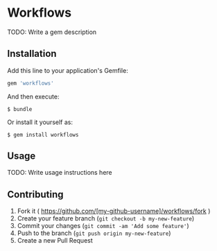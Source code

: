 # Workflows

TODO: Write a gem description

## Installation

Add this line to your application's Gemfile:

```ruby
gem 'workflows'
```

And then execute:

    $ bundle

Or install it yourself as:

    $ gem install workflows

## Usage

TODO: Write usage instructions here

## Contributing

1. Fork it ( https://github.com/[my-github-username]/workflows/fork )
2. Create your feature branch (`git checkout -b my-new-feature`)
3. Commit your changes (`git commit -am 'Add some feature'`)
4. Push to the branch (`git push origin my-new-feature`)
5. Create a new Pull Request
